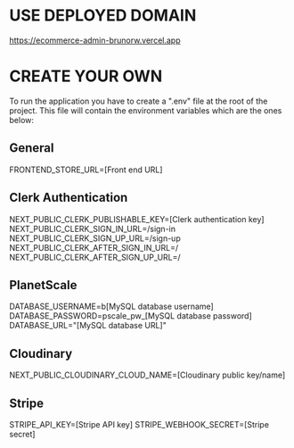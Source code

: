 # USE DEPLOYED DOMAIN
https://ecommerce-admin-brunorw.vercel.app

# CREATE YOUR OWN
To run the application you have to create a ".env" file at the root of the project. This file will contain the environment variables which are the ones below:

## General
FRONTEND_STORE_URL=[Front end URL]


## Clerk Authentication
NEXT_PUBLIC_CLERK_PUBLISHABLE_KEY=[Clerk authentication key]
NEXT_PUBLIC_CLERK_SIGN_IN_URL=/sign-in
NEXT_PUBLIC_CLERK_SIGN_UP_URL=/sign-up
NEXT_PUBLIC_CLERK_AFTER_SIGN_IN_URL=/
NEXT_PUBLIC_CLERK_AFTER_SIGN_UP_URL=/


## PlanetScale
DATABASE_USERNAME=b[MySQL database username]
DATABASE_PASSWORD=pscale_pw_[MySQL database password]
DATABASE_URL="[MySQL database URL]"


## Cloudinary
NEXT_PUBLIC_CLOUDINARY_CLOUD_NAME=[Cloudinary public key/name]


## Stripe
STRIPE_API_KEY=[Stripe API key]
STRIPE_WEBHOOK_SECRET=[Stripe secret]